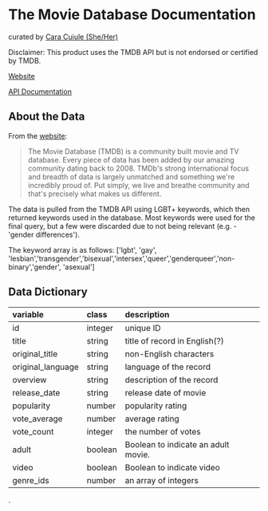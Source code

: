 

# The Movie Database Documentation

curated by [Cara Cuiule (She/Her)](https://github.com/cacalc/tidyRainbowScratch)

Disclaimer: This product uses the TMDB API but is not endorsed or certified by TMDB.

[Website](https://www.themoviedb.org/)

[API Documentation](https://developers.themoviedb.org/)

## About the Data

From the [website](https://www.themoviedb.org/about): 
> The Movie Database (TMDB) is a community built movie and TV database. Every piece of data has been added by our amazing community dating back to 2008. TMDb's strong international focus and breadth of data is largely unmatched and something we're incredibly proud of. Put simply, we live and breathe community and that's precisely what makes us different.

The data is pulled from the TMDB API using LGBT+ keywords, which then returned keywords used in the database. Most keywords were used for the final query, but a few were discarded due to not being relevant (e.g. - 'gender differences').

The keyword array is as follows: ['lgbt', 'gay', 'lesbian','transgender','bisexual','intersex','queer','genderqueer','non-binary','gender', 'asexual']

## Data Dictionary

| variable          | class   | description                         |
| :---------------- | :------ | :---------------------------------- |
| id                | integer | unique ID                           |
| title             | string  | title of record in English(?)       |
| original_title    | string  | non-English characters              |
| original_language | string  | language of the record              |
| overview          | string  | description of the record           |
| release_date      | string  | release date of movie               |
| popularity        | number  | popularity rating                   |
| vote_average      | number  | average rating                      |
| vote_count        | integer | the number of votes                 |
| adult             | boolean | Boolean to indicate an adult movie. |
| video             | boolean | Boolean to indicate video           |
| genre_ids         | number  | an array of integers                |

.
